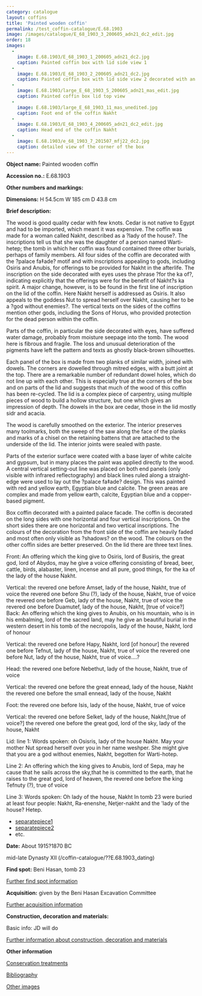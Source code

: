 ```yaml
---
category: catalogue
layout: coffins
title: 'Painted wooden coffin'
permalink: /test_coffin-catalogue/E.68.1903
image: /images/catalogue/E_68_1903_3_200605_adn21_dc2_edit.jpg
order: 18
images:
  -
    image: E.68.1903/E_68_1903_1_200605_adn21_dc2.jpg
    caption: Painted coffin box with lid side view 1
  -
    image: E.68.1903/E_68_1903_2_200605_adn21_dc2.jpg
    caption: Painted coffin box with lid side view 2 decorated with an eye panel would have faced east. The wood and paint were damaged by water ingress into the tomb
  - 
    image: E.68.1903/large_E_68_1903_5_200605_adn21_mas_edit.jpg
    caption: Painted coffin box lid top view
  -
    image: E.68.1903/large_E_68_1903_11_mas_unedited.jpg
    caption: Foot end of the coffin Nakht
  -
    image: E.68.1903/E_68_1903_4_200605_adn21_dc2_edit.jpg
    caption: Head end of the coffin Nakht
  -
    image: E.68.1903/e_68_1903_7_201507_mfj22_dc2.jpg
    caption: detailed view of the corner of the box
---
```


**Object name:** 
Painted wooden coffin

**Accession no.:** 
E.68.1903

**Other numbers and markings:**
<other numbers etc.>

**Dimensions:** 
H 54.5cm
W 185 cm
D 43.8 cm

**Brief description:** 

The wood is good quality cedar with few knots. Cedar is not native to Egypt and had to be imported, which meant it was expensive. The coffin was made for a woman called Nakht, described as a ?lady of the house?. The inscriptions tell us that she was the daughter of a person named Warti-hetep; the tomb in which her coffin was found contained three other burials, perhaps of family members. All four sides of the coffin are decorated with the ?palace fa‡ade? motif and with inscriptions appealing to gods, including Osiris and Anubis, for offerings to be provided for Nakht in the afterlife. The inscription on the side decorated with eyes uses the phrase ?for the ka of?, indicating explicitly that the offerings were for the benefit of Nakht?s ka spirit. A major change, however, is to be found in the first line of inscription on the lid of the coffin. Here Nakht herself is addressed as Osiris. It also appeals to the goddess Nut to spread herself over Nakht, causing her to be a ?god without enemies?. The vertical texts on the sides of the coffins mention other gods, including the Sons of Horus, who provided protection for the dead person within the coffin.

Parts of the coffin, in particular the side decorated with eyes, have suffered water damage, probably from moisture seepage into the tomb. The wood here is fibrous and fragile. The loss and unusual deterioration of the pigments have left the pattern and texts as ghostly black-brown silhouettes.

Each panel of the box is made from two planks of similar width, joined with dowels. The corners are dowelled through mitred edges, with a butt joint at the top.  There are a remarkable number of redundant dowel holes, which do not line up with each other. This is especially true at the corners of the box and on parts of the lid and suggests that much of the wood of this coffin has been re-cycled. The lid is a complex piece of carpentry, using multiple pieces of wood to build a hollow structure, but one which gives an impression of depth. The dowels in the box are cedar, those in the lid mostly sidr and acacia.

The wood is carefully smoothed on the exterior. The interior preserves many toolmarks, both the sweep of the saw along the face of the planks and marks of a chisel on the retaining battens that are attached to the underside of the lid. The interior joints were sealed with paste. 

Parts of the exterior surface were coated with a base layer of white calcite and gypsum, but in many places the paint was applied directly to the wood. A central vertical setting-out line was placed on both end panels (only visible with infrared reflectography) and black lines ruled along a straight-edge were used to lay out the ?palace fa‡ade? design. This was painted with red and yellow earth, Egyptian blue and calcite. The green areas are complex and made from yellow earth, calcite, Egyptian blue and a copper-based pigment. 


Box coffin decorated with a painted palace facade. The coffin is decorated on the long sides with one
horizontal and four vertical inscriptions. On the short sides there are one horizontal and two vertical inscriptions. The colours of the decoration from the front side of the coffin are heavily faded and most often only visible as ?shadows? on the wood. The colours on the other coffin sides are better preserved. On the lid there are three text lines. 


Front:
An offering which the king give to Osiris, lord of Busiris, the great god, lord of Abydos, may he give a voice offering consisting of bread, beer, cattle, birds, alabaster, linen, incense and all pure, good things, for the ka of the lady of the house Nakht.


Vertical:
the revered one before Amset, lady of the house, Nakht, true of voice
the revered one before Shu (?), lady of the house, Nakht, true of voice
the revered one before Geb, lady of the house, Nakht, true of voice
the revered one before Duamutef, lady of the house, Nakht, [true of voice?]
Back:
An offering which the king gives to Anubis, on his mountain, who is in his embalming, lord of the sacred
land, may he give an beautiful burial in the western desert in his tomb of the necropolis, lady of the house,
Nakht, lord of honour


Vertical:
the revered one before Hapy, Nakht, lord [of honour]
the revered one before Tefnut, lady of the house, Nakht, true of voice
the revered one before Nut, lady of the house, Nakht, true of voice....?


Head:
the revered one before Nebethut, lady of the house, Nakht, true of voice


Vertical:
the revered one before the great ennead, lady of the house, Nakht
the revered one before the small ennead, lady of the house, Nakht


Foot:
the revered one before Isis, lady of the house, Nakht, true of voice


Vertical:
the revered one before Selket, lady of the house, Nakht,[true of voice?]
the revered one before the great god, lord of the sky, lady of the house, Nakht


Lid:
line 1: Words spoken: oh Osisris, lady of the house Nakht. May your mother Nut spread herself over you in her name weshper. She might give that you are a god without enemies, Nakht, begotten for Warti-hotep.


Line 2: An offering which the king gives to Anubis, lord of Sepa, may he cause that he sails across the sky,that he is committed to the earth, that he raises to the great god, lord of heaven, the revered one before the king Tefnuty (?), true of voice


Line 3: Words spoken: Oh lady of the house, Nakht
In tomb 23 were buried at least four people: Nakht, Ra-enenshe, Netjer-nakht and the 'lady of the house? Hetep.




* [separatepiece1](filereference1)
* [separatepiece2](filereference2)
* etc.

**Date:**
About 1915?1870 BC

mid-late Dynasty XII (/coffin-catalogue/??E.68.1903_dating)

**Find spot:**
Beni Hasan, tomb 23

[Further find spot information](/coffin-catalogue/E.68.1903_findspot)

**Acquisition:**
given by the Beni Hasan Excavation Committee

[Further acquisition information](/coffin-catalogue/E.68.1903_acquisition)

**Construction, decoration and materials:**

Basic info: JD will do

[Further information about construction, decoration and materials](/coffin-catalogue/<linkname>_materials)


**Other information**

[Conservation treatments](/coffin-catalogue/<linkname>_conservation)

[Bibliography](/coffin-catalogue/<linkname>_bibliography)

[Other images](/coffin-catalogue/<linkname>_imagesheet)



